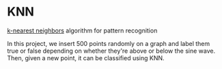# KNN
[k-nearest neighbors](https://en.wikipedia.org/wiki/K-nearest_neighbors_algorithm) algorithm for pattern recognition

In this project, we insert 500 points randomly on a graph and label them true or false depending on whether they're above or below the sine wave. Then, given a new point, it can be classified using KNN.
